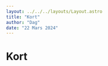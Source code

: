 ```yaml
---
layout: ../../../layouts/Layout.astro
title: "Kort"
author: "Dag"
date: "22 Mars 2024"
---
```



# Kort
